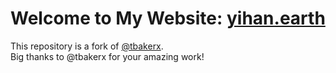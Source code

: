 # Welcome to My Website: [yihan.earth](https://yihan.earth)

This repository is a fork of [@tbakerx](https://github.com/tbakerx/react-resume-template).  
Big thanks to @tbakerx for your amazing work!
